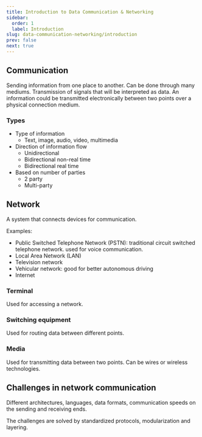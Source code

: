 ```yaml
---
title: Introduction to Data Communication & Networking
sidebar:
  order: 1
  label: Introduction
slug: data-communication-networking/introduction
prev: false
next: true
---
```


## Communication

Sending information from one place to another. Can be done through many mediums. Transmission of signals that will be interpreted as data. An information could be transmitted
electronically between two points over a
physical connection medium.

### Types

- Type of information
  - Text, image, audio, video, multimedia
- Direction of information flow
  - Unidirectional
  - Bidirectional non-real time
  - Bidirectional real time
- Based on number of parties
  - 2 party
  - Multi-party

## Network

A system that connects devices for communication.

Examples:
- Public Switched Telephone Network (PSTN): traditional circuit switched telephone network. used for voice communication.
- Local Area Network (LAN)
- Television network
- Vehicular network: good for better autonomous driving
- Internet

### Terminal

Used for accessing a network.

### Switching equipment 

Used for routing data between different points. 

### Media

Used for transmitting data between two points. Can be wires or wireless technologies.

## Challenges in network communication

Different architectures, languages, data formats, communication speeds on the sending and receiving ends.

The challenges are solved by standardized protocols, modularization and layering.
